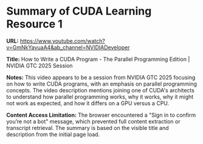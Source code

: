 # Summary of CUDA Learning Resource 1

**URL:** https://www.youtube.com/watch?v=GmNkYayuaA4&ab_channel=NVIDIADeveloper

**Title:** How to Write a CUDA Program - The Parallel Programming Edition | NVIDIA GTC 2025 Session

**Notes:**
This video appears to be a session from NVIDIA GTC 2025 focusing on how to write CUDA programs, with an emphasis on parallel programming concepts. The video description mentions joining one of CUDA's architects to understand how parallel programming works, why it works, why it might not work as expected, and how it differs on a GPU versus a CPU.

**Content Access Limitation:** The browser encountered a "Sign in to confirm you’re not a bot" message, which prevented full content extraction or transcript retrieval. The summary is based on the visible title and description from the initial page load.
